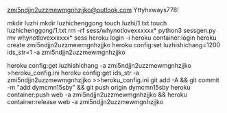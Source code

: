 zmi5ndjjn2uzzmewmgnhzjjko@outlook.com
Yttyhxways778!

mkdir luzhi
mkdir luzhichenggong
touch luzhi/1.txt
touch luzhichenggong/1.txt
rm -rf sess/whynotlovexxxxxx*
python3 sessgen.py
mv whynotlovexxxxxx* sess
heroku login -i
heroku container:login
heroku create zmi5ndjjn2uzzmewmgnhzjjko
heroku config:set luzhishichang=1200 ids_str=1 -a zmi5ndjjn2uzzmewmgnhzjjko

heroku config:get luzhishichang -a zmi5ndjjn2uzzmewmgnhzjjko >heroku_config.ini
heroku config:get ids_str -a zmi5ndjjn2uzzmewmgnhzjjko >>heroku_config.ini
git add -A && git commit -m "add dymcmn15sby" && git push origin dymcmn15sby
heroku container:push web -a zmi5ndjjn2uzzmewmgnhzjjko && heroku container:release web -a zmi5ndjjn2uzzmewmgnhzjjko